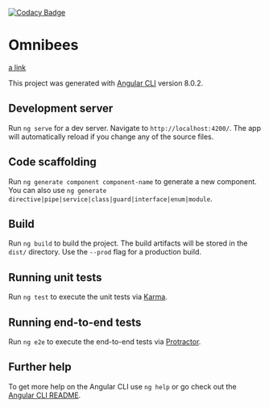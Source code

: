 [![Codacy Badge](https://api.codacy.com/project/badge/Grade/b2bb4bff36874bf29b6a0961b3306fc8)](https://www.codacy.com/app/LeDamacena/omnibee?utm_source=github.com&amp;utm_medium=referral&amp;utm_content=LeDamacena/omnibee&amp;utm_campaign=Badge_Grade)

# Omnibees

[a link](https://omnibee-test.herokuapp.com)

This project was generated with [Angular CLI](https://github.com/angular/angular-cli) version 8.0.2.

## Development server

Run `ng serve` for a dev server. Navigate to `http://localhost:4200/`. The app will automatically reload if you change any of the source files.

## Code scaffolding

Run `ng generate component component-name` to generate a new component. You can also use `ng generate directive|pipe|service|class|guard|interface|enum|module`.

## Build

Run `ng build` to build the project. The build artifacts will be stored in the `dist/` directory. Use the `--prod` flag for a production build.

## Running unit tests

Run `ng test` to execute the unit tests via [Karma](https://karma-runner.github.io).

## Running end-to-end tests

Run `ng e2e` to execute the end-to-end tests via [Protractor](http://www.protractortest.org/).

## Further help

To get more help on the Angular CLI use `ng help` or go check out the [Angular CLI README](https://github.com/angular/angular-cli/blob/master/README.md).
